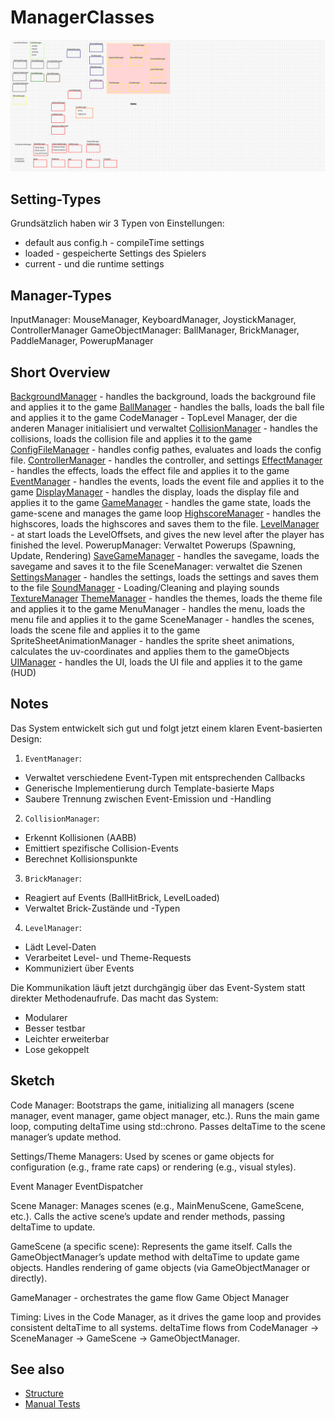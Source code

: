 # ManagerClasses

![Manager Overview](Manager.svg)

## Setting-Types

Grundsätzlich haben wir 3 Typen von Einstellungen:

- default aus config.h - compileTime settings
- loaded - gespeicherte Settings des Spielers
- current - und die runtime settings

## Manager-Types

InputManager: MouseManager, KeyboardManager, JoystickManager, ControllerManager
GameObjectManager: BallManager, BrickManager, PaddleManager, PowerupManager

## Short Overview

[BackgroundManager](Manager/BackgroundManager.md) - handles the background, loads the background file and applies it to
the game
[BallManager](Manager/BallManager.md) - handles the balls, loads the ball file and applies it to the game
CodeManager - TopLevel Manager, der die anderen Manager initialisiert und verwaltet
[CollisionManager](Manager/CollisionManager.md) - handles the collisions, loads the collision file and applies it to the
game
[ConfigFileManager](Manager/ConfigFileManager.md) - handles config pathes, evaluates and loads the config file.
[ControllerManager](Manager/ControllerManager.md) - handles the controller, and settings
[EffectManager](Manager/EffectManager.md) - handles the effects, loads the effect file and applies it to the game
[EventManager](Manager/EventManager.md) - handles the events, loads the event file and applies it to the game
[DisplayManager](Manager/DisplayManager.md) - handles the display, loads the display file and applies it to the game
[GameManager](Manager/GameManager.md) - handles the game state, loads the game-scene and manages the game loop
[HighscoreManager](Manager/HighscoreManager.md) - handles the highscores, loads the highscores and saves them to the
file.
[LevelManager](Manager/LevelManager.md) - at start loads the LevelOffsets, and gives the new level after the player has
finished the level.
PowerupManager: Verwaltet Powerups (Spawning, Update, Rendering)
[SaveGameManager](Manager/SaveGameManager.md) - handles the savegame, loads the savegame and saves it to the file
SceneManager: verwaltet die Szenen
[SettingsManager](Manager/SettingsManager.md) - handles the settings, loads the settings and saves them to the file
[SoundManager](Manager/SoundManager.md) - Loading/Cleaning and playing sounds
[TextureManager](Manager/TextureManager.md)
[ThemeManager](Manager/ThemeManager.md) - handles the themes, loads the theme file and applies it to the game
MenuManager - handles the menu, loads the menu file and applies it to the game
SceneManager - handles the scenes, loads the scene file and applies it to the game
SpriteSheetAnimationManager - handles the sprite sheet animations, calculates the uv-coordinates and applies them to the
gameObjects
[UIManager](Manager/UIManager.md) - handles the UI, loads the UI file and applies it to the game (HUD)

## Notes

Das System entwickelt sich gut und folgt jetzt einem klaren Event-basierten Design:

1. `EventManager`:

- Verwaltet verschiedene Event-Typen mit entsprechenden Callbacks
- Generische Implementierung durch Template-basierte Maps
- Saubere Trennung zwischen Event-Emission und -Handling

2. `CollisionManager`:

- Erkennt Kollisionen (AABB)
- Emittiert spezifische Collision-Events
- Berechnet Kollisionspunkte

3. `BrickManager`:

- Reagiert auf Events (BallHitBrick, LevelLoaded)
- Verwaltet Brick-Zustände und -Typen

4. `LevelManager`:

- Lädt Level-Daten
- Verarbeitet Level- und Theme-Requests
- Kommuniziert über Events

Die Kommunikation läuft jetzt durchgängig über das Event-System statt direkter Methodenaufrufe. Das macht das System:

- Modularer
- Besser testbar
- Leichter erweiterbar
- Lose gekoppelt

## Sketch

Code Manager:
Bootstraps the game, initializing all managers (scene manager, event manager, game object manager, etc.).
Runs the main game loop, computing deltaTime using std::chrono.
Passes deltaTime to the scene manager’s update method.

Settings/Theme Managers:
Used by scenes or game objects for configuration (e.g., frame rate caps) or rendering (e.g., visual styles).

Event Manager
EventDispatcher

Scene Manager:
Manages scenes (e.g., MainMenuScene, GameScene, etc.).
Calls the active scene’s update and render methods, passing deltaTime to update.

GameScene (a specific scene):
Represents the game itself.
Calls the GameObjectManager’s update method with deltaTime to update game objects.
Handles rendering of game objects (via GameObjectManager or directly).

GameManager - orchestrates the game flow
Game Object Manager

Timing:
Lives in the Code Manager, as it drives the game loop and provides consistent deltaTime to all systems.
deltaTime flows from CodeManager → SceneManager → GameScene → GameObjectManager.

## See also

- [Structure](Structure.md)
- [Manual Tests](Tests/Manual-Tests.md)
